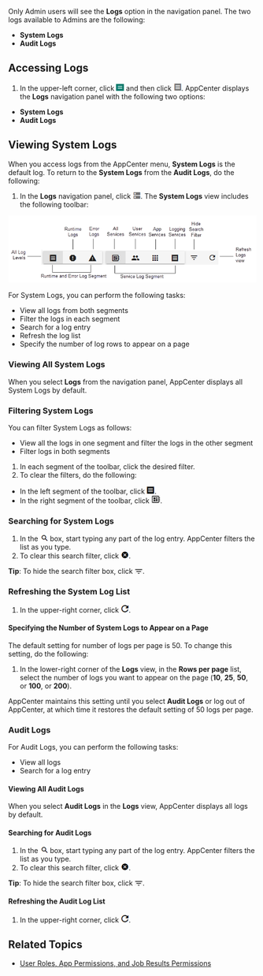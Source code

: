 Only Admin users will see the **Logs** option in the navigation panel. The two logs available to Admins are the following:
 * **System Logs**
 * **Audit Logs**
 
## Accessing Logs

1. In the upper-left corner, click ![menu button](/user-guide/images/menu-button.png) and then click ![logs button](/user-guide/images/logs.png). AppCenter displays the **Logs** navigation panel with the following two options:
  * **System Logs**
  * **Audit Logs**

## Viewing System Logs

When you access logs from the AppCenter menu, **System Logs** is the default log. To return to the **System Logs** from the **Audit Logs**, do the following:

1. In the **Logs** navigation panel, click ![system log](/user-guide/images/system-log.png). The **System Logs** view includes the following toolbar:

  ![logs toolbar](/user-guide/images/logs-toolbar.png)

For System Logs, you can perform the following tasks:

- View all logs from both segments
- Filter the logs in each segment
- Search for a log entry
- Refresh the log list
- Specify the number of log rows to appear on a page

### Viewing All System Logs

When you select **Logs** from the navigation panel, AppCenter displays all System Logs by default.

### Filtering System Logs

You can filter System Logs as follows:
 * View all the logs in one segment and filter the logs in the other segment
 * Filter logs in both segments

1. In each segment of the toolbar, click the desired filter.
2. To clear the filters, do the following:
  *  In the left segment of the toolbar, click ![all system logs button](/user-guide/images/filter-logs.png).
  *  In the right segment of the toolbar, click ![all services logs button](/user-guide/images/all-services.png).

### Searching for System Logs

1. In the ![search logs box](/user-guide/images/search.png) box, start typing any part of the log entry. AppCenter filters the list as you type.
2. To clear this search filter, click ![clear search button](/user-guide/images/clear-search.png).

**Tip**:  To hide the search filter box, click ![hide search filter](/user-guide/images/hide-search-filter.png).

### Refreshing the System Log List

1. In the upper-right corner, click ![refresh logs button](/user-guide/images/refresh-logs.png).

#### Specifying the Number of System Logs to Appear on a Page

The default setting for number of logs per page is 50. To change this setting, do the following:

1. In the lower-right corner of the **Logs** view, in the **Rows per page** list, select the number of logs you want to appear on the page (**10**, **25**, **50**, or **100**, or **200**).

  AppCenter maintains this setting until you select **Audit Logs** or log out of AppCenter, at which time it restores the default setting of 50 logs per page.

### Audit Logs

For Audit Logs, you can perform the following tasks:

- View all logs
- Search for a log entry

#### Viewing All Audit Logs

When you select **Audit Logs** in the **Logs** view, AppCenter displays all logs by default.

#### Searching for Audit Logs

1. In the ![search logs box](/user-guide/images/search.png) box, start typing any part of the log entry. AppCenter filters the list as you type.
2. To clear this search filter, click ![clear search button](/user-guide/images/clear-search.png).

**Tip**:  To hide the search filter box, click ![hide search filter](/user-guide/images/hide-search-filter.png).

#### Refreshing the Audit Log List

1. In the upper-right corner, click ![refresh logs button](/user-guide/images/refresh-logs.png).

## Related Topics
* [User Roles, App Permissions, and Job Results Permissions](/user-guide/app-permission-user-role.md)
